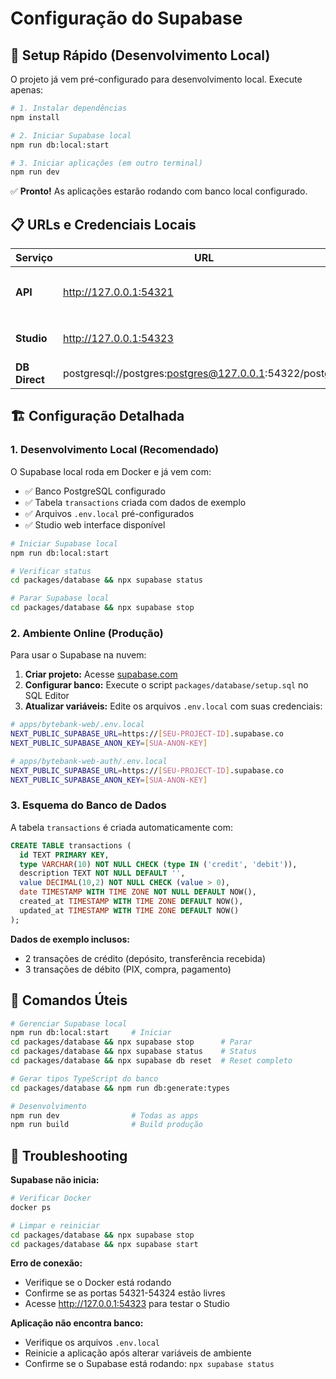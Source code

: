 # Configuração do Supabase

## 🚀 Setup Rápido (Desenvolvimento Local)

O projeto já vem pré-configurado para desenvolvimento local. Execute apenas:

```bash
# 1. Instalar dependências
npm install

# 2. Iniciar Supabase local
npm run db:local:start

# 3. Iniciar aplicações (em outro terminal)
npm run dev
```

✅ **Pronto!** As aplicações estarão rodando com banco local configurado.

## 📋 URLs e Credenciais Locais

| Serviço | URL | Credenciais |
|---------|-----|-------------|
| **API** | http://127.0.0.1:54321 | Já configurado nos `.env.local` |
| **Studio** | http://127.0.0.1:54323 | Interface web do banco |
| **DB Direct** | postgresql://postgres:postgres@127.0.0.1:54322/postgres | Conexão direta |

## 🏗️ Configuração Detalhada

### 1. Desenvolvimento Local (Recomendado)

O Supabase local roda em Docker e já vem com:
- ✅ Banco PostgreSQL configurado
- ✅ Tabela `transactions` criada com dados de exemplo
- ✅ Arquivos `.env.local` pré-configurados
- ✅ Studio web interface disponível

```bash
# Iniciar Supabase local
npm run db:local:start

# Verificar status
cd packages/database && npx supabase status

# Parar Supabase local
cd packages/database && npx supabase stop
```

### 2. Ambiente Online (Produção)

Para usar o Supabase na nuvem:

1. **Criar projeto:** Acesse [supabase.com](https://supabase.com)
2. **Configurar banco:** Execute o script `packages/database/setup.sql` no SQL Editor
3. **Atualizar variáveis:** Edite os arquivos `.env.local` com suas credenciais:

```bash
# apps/bytebank-web/.env.local
NEXT_PUBLIC_SUPABASE_URL=https://[SEU-PROJECT-ID].supabase.co
NEXT_PUBLIC_SUPABASE_ANON_KEY=[SUA-ANON-KEY]

# apps/bytebank-web-auth/.env.local  
NEXT_PUBLIC_SUPABASE_URL=https://[SEU-PROJECT-ID].supabase.co
NEXT_PUBLIC_SUPABASE_ANON_KEY=[SUA-ANON-KEY]
```

### 3. Esquema do Banco de Dados

A tabela `transactions` é criada automaticamente com:

```sql
CREATE TABLE transactions (
  id TEXT PRIMARY KEY,
  type VARCHAR(10) NOT NULL CHECK (type IN ('credit', 'debit')),
  description TEXT NOT NULL DEFAULT '',
  value DECIMAL(10,2) NOT NULL CHECK (value > 0),
  date TIMESTAMP WITH TIME ZONE NOT NULL DEFAULT NOW(),
  created_at TIMESTAMP WITH TIME ZONE DEFAULT NOW(),
  updated_at TIMESTAMP WITH TIME ZONE DEFAULT NOW()
);
```

**Dados de exemplo inclusos:**
- 2 transações de crédito (depósito, transferência recebida)
- 3 transações de débito (PIX, compra, pagamento)

## 🔧 Comandos Úteis

```bash
# Gerenciar Supabase local
npm run db:local:start     # Iniciar
cd packages/database && npx supabase stop      # Parar
cd packages/database && npx supabase status    # Status
cd packages/database && npx supabase db reset  # Reset completo

# Gerar tipos TypeScript do banco
cd packages/database && npm run db:generate:types

# Desenvolvimento
npm run dev                # Todas as apps
npm run build              # Build produção
```

## 🐛 Troubleshooting

**Supabase não inicia:**
```bash
# Verificar Docker
docker ps

# Limpar e reiniciar
cd packages/database && npx supabase stop
cd packages/database && npx supabase start
```

**Erro de conexão:**
- Verifique se o Docker está rodando
- Confirme se as portas 54321-54324 estão livres
- Acesse http://127.0.0.1:54323 para testar o Studio

**Aplicação não encontra banco:**
- Verifique os arquivos `.env.local`
- Reinicie a aplicação após alterar variáveis de ambiente
- Confirme se o Supabase está rodando: `npx supabase status`
